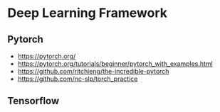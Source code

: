 # Deep Learning Framework

## Pytorch 
* https://pytorch.org/
* https://pytorch.org/tutorials/beginner/pytorch_with_examples.html
* https://github.com/ritchieng/the-incredible-pytorch
* https://github.com/nc-slp/torch_practice

## Tensorflow
